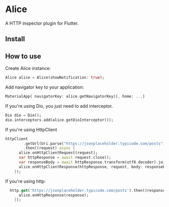 # Alice

A HTTP inspector plugin for Flutter.

## Install

## How to use
Create Alice instance:
```dart
Alice alice = Alice(showNotification: true);
```

Add navigator key to your application:
```dart
MaterialApp( navigatorKey: alice.getNavigatorKey(), home: ...)
```

If you're using Dio, you just need to add interceptor.
```dart
Dio dio = Dio();
dio.interceptors.add(alice.getDioInterceptor());
```

If you're using HttpClient
```dart
httpClient
        .getUrl(Uri.parse("https://jsonplaceholder.typicode.com/posts"))
        .then((request) async {
      alice.onHttpClientRequest(request);
      var httpResponse = await request.close();
      var responseBody = await httpResponse.transform(utf8.decoder).join();
      alice.onHttpClientResponse(httpResponse, request, body: responseBody);
    });
```

If you're using http:
```dart
  http.get('https://jsonplaceholder.typicode.com/posts').then((response) {
      alice.onHttpResponse(response);
    });
```
